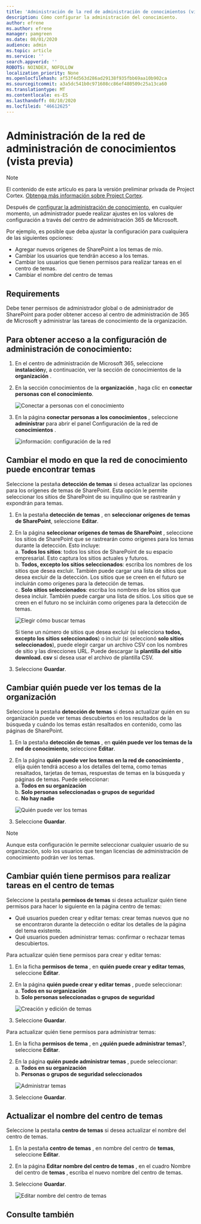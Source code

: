 ```yaml
---
title: 'Administración de la red de administración de conocimientos (vista previa) '
description: Cómo configurar la administración del conocimiento.
author: efrene
ms.author: efrene
manager: pamgreen
ms.date: 08/01/2020
audience: admin
ms.topic: article
ms.service: ''
search.appverid: ''
ROBOTS: NOINDEX, NOFOLLOW
localization_priority: None
ms.openlocfilehash: af53f4d563d286ad29138f935fbb69aa10b902ca
ms.sourcegitcommit: a3a5dc541b0c971608cc86ef480509c25a13ca60
ms.translationtype: MT
ms.contentlocale: es-ES
ms.lasthandoff: 08/10/2020
ms.locfileid: "46612625"
---
```

# <a name="manage-your-knowledge-management-network-preview"></a>Administración de la red de administración de conocimientos (vista previa)

> [!Note] 
> El contenido de este artículo es para la versión preliminar privada de Project Cortex. [Obtenga más información sobre Project Cortex](https://aka.ms/projectcortex).


Después de [configurar la administración de conocimiento](set-up-knowledge-network.md), en cualquier momento, un administrador puede realizar ajustes en los valores de configuración a través del centro de administración 365 de Microsoft.

Por ejemplo, es posible que deba ajustar la configuración para cualquiera de las siguientes opciones:
- Agregar nuevos orígenes de SharePoint a los temas de mío.
- Cambiar los usuarios que tendrán acceso a los temas.
- Cambiar los usuarios que tienen permisos para realizar tareas en el centro de temas.
- Cambiar el nombre del centro de temas


## <a name="requirements"></a>Requirements 
Debe tener permisos de administrador global o de administrador de SharePoint para poder obtener acceso al centro de administración de 365 de Microsoft y administrar las tareas de conocimiento de la organización.


## <a name="to-access-knowledge-management-settings"></a>Para obtener acceso a la configuración de administración de conocimiento:

1. En el centro de administración de Microsoft 365, seleccione **instalación**y, a continuación, ver la sección de conocimientos de la **organización** .
2. En la sección conocimientos de la **organización** , haga clic en **conectar personas con el conocimiento**.<br/>

    ![Conectar a personas con el conocimiento](../media/content-understanding/admin-org-knowledge-options.png) </br>

3. En la página **conectar personas a los conocimientos** , seleccione **administrar** para abrir el panel Configuración de la red de **conocimientos** .<br/>

    ![información: configuración de la red](../media/content-understanding/knowledge-network-settings.png) </br>

## <a name="change-how-the-knowledge-network-can-find-topics"></a>Cambiar el modo en que la red de conocimiento puede encontrar temas

Seleccione la pestaña **detección de temas** si desea actualizar las opciones para los orígenes de temas de SharePoint. Esta opción le permite seleccionar los sitios de SharePoint de su inquilino que se rastrearán y expondrán para temas.

1. En la pestaña **detección de temas** , en **seleccionar orígenes de temas de SharePoint**, seleccione **Editar**.
2. En la página **seleccionar orígenes de temas de SharePoint** , seleccione los sitios de SharePoint que se rastrearán como orígenes para los temas durante la detección. Esto incluye:</br>
    a. **Todos los sitios**: todos los sitios de SharePoint de su espacio empresarial. Esto captura los sitios actuales y futuros.</br>
    b. **Todos, excepto los sitios seleccionados**: escriba los nombres de los sitios que desea excluir.  También puede cargar una lista de sitios que desea excluir de la detección. Los sitios que se creen en el futuro se incluirán como orígenes para la detección de temas. </br>
    c. **Solo sitios seleccionados**: escriba los nombres de los sitios que desea incluir. También puede cargar una lista de sitios. Los sitios que se creen en el futuro no se incluirán como orígenes para la detección de temas. </br>

    ![Elegir cómo buscar temas](../media/content-understanding/k-manage-select-topic-source.png) </br>
   
    Si tiene un número de sitios que desea excluir (si selecciona **todos, excepto los sitios seleccionados**) o incluir (si seleccionó **solo sitios seleccionados**), puede elegir cargar un archivo CSV con los nombres de sitio y las direcciones URL. Puede descargar la **plantilla del sitio download. csv** si desea usar el archivo de plantilla CSV.

3. Seleccione **Guardar**.

##  <a name="change-who-can-see-topics-in-your-organization"></a>Cambiar quién puede ver los temas de la organización

Seleccione la pestaña **detección de temas** si desea actualizar quién en su organización puede ver temas descubiertos en los resultados de la búsqueda y cuándo los temas están resaltados en contenido, como las páginas de SharePoint.

1. En la pestaña **detección de temas** , en **quién puede ver los temas de la red de conocimiento**, seleccione **Editar**.
2. En la página **quién puede ver los temas en la red de conocimiento** , elija quién tendrá acceso a los detalles del tema, como temas resaltados, tarjetas de temas, respuestas de temas en la búsqueda y páginas de temas. Puede seleccionar:</br>
    a. **Todos en su organización**</br>
    b. **Solo personas seleccionadas o grupos de seguridad**</br>
    c. **No hay nadie**</br>

    ![Quién puede ver los temas](../media/content-understanding/k-manage-who-can-see-topics.png) </br> 
3. Seleccione **Guardar**.  
 
> [!Note] 
> Aunque esta configuración le permite seleccionar cualquier usuario de su organización, solo los usuarios que tengan licencias de administración de conocimiento podrán ver los temas.

## <a name="change-who-has-permissions-to-do-tasks-on-the-topic-center"></a>Cambiar quién tiene permisos para realizar tareas en el centro de temas

Seleccione la pestaña **permisos de temas** si desea actualizar quién tiene permisos para hacer lo siguiente en la página centro de temas:

- Qué usuarios pueden crear y editar temas: crear temas nuevos que no se encontraron durante la detección o editar los detalles de la página del tema existente.
- Qué usuarios pueden administrar temas: confirmar o rechazar temas descubiertos.

Para actualizar quién tiene permisos para crear y editar temas:

1. En la ficha **permisos de tema** , en **quién puede crear y editar temas**, seleccione **Editar**.</br>
2. En la página **quién puede crear y editar temas** , puede seleccionar:</br>
    a. **Todos en su organización**</br>
    b. **Solo personas seleccionadas o grupos de seguridad**</br>

    ![Creación y edición de temas](../media/content-understanding/k-manage-who-can-create-and-edit.png) </br> 

3. Seleccione **Guardar**.</br>

Para actualizar quién tiene permisos para administrar temas:

1. En la ficha **permisos de tema** , en **¿quién puede administrar temas**?, seleccione **Editar**.</br>
2. En la página **quién puede administrar temas** , puede seleccionar:</br>
    a. **Todos en su organización**</br>
    b. **Personas o grupos de seguridad seleccionados**</br>

    ![Administrar temas](../media/content-understanding/k-manage-who-can-manage-topics.png) </br> 

3. Seleccione **Guardar**.</br>


##  <a name="update-your-topic-center-name"></a>Actualizar el nombre del centro de temas

Seleccione la pestaña **centro de temas** si desea actualizar el nombre del centro de temas. 

1. En la pestaña **centro de temas** , en nombre del centro de **temas**, seleccione **Editar**.
2. En la página **Editar nombre del centro de temas** , en el cuadro Nombre del centro de **temas** , escriba el nuevo nombre del centro de temas.
3. Seleccione **Guardar**.

    ![Editar nombre del centro de temas](../media/content-understanding/manage-topic-center-name.png) </br> 











## <a name="see-also"></a>Consulte también



  






